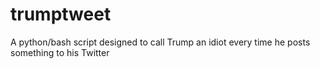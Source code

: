 # trumptweet
A python/bash script designed to call Trump an idiot every time he posts something to his Twitter
